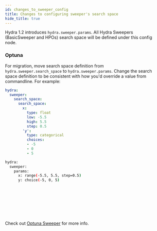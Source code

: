 ```yaml
---
id: changes_to_sweeper_config
title: Changes to configuring sweeper's search space
hide_title: true
---
```


Hydra 1.2 introduces `hydra.sweeper.params`. All Hydra Sweepers (BasicSweeper and HPOs) search
space will be defined under this config node.


### Optuna 
For migration, move search space definition from `hydra.sweeper.search_space` to `hydra.sweeper.params`. Change the search space
definition to be consistent with how you'd override a value from commandline. For example:

<div className="row">
<div className="col col--6">

```yaml title="Hydra 1.1"
hydra:
  sweeper:
    search_space:
      search_space:
        x:
          type: float
          low: -5.5
          high: 5.5
          step: 0.5
        'y':
          type: categorical
          choices:
          - -5
          - 0
          - 5
```
</div>
<div className="col  col--6">

```bash title="Hydra 1.2"
hydra:
  sweeper:
    params:
      x: range(-5.5, 5.5, step=0.5)
      y: choice(-5, 0, 5)










```
</div>
</div>

Check out [Optuna Sweeper](/plugins/optuna_sweeper.md) for more info.